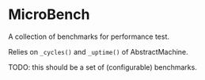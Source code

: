 # MicroBench

A collection of benchmarks for performance test.

Relies on `_cycles()` and `_uptime()` of AbstractMachine.

TODO: this should be a set of (configurable) benchmarks.
